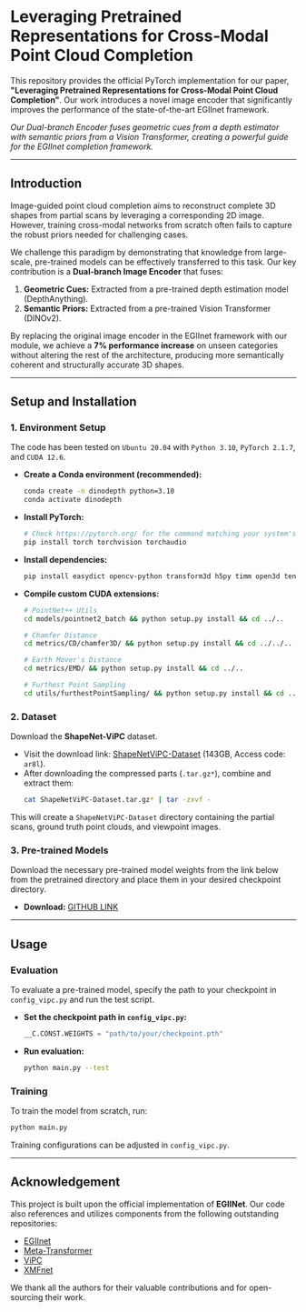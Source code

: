 # Leveraging Pretrained Representations for Cross-Modal Point Cloud Completion

This repository provides the official PyTorch implementation for our paper, **"Leveraging Pretrained Representations for Cross-Modal Point Cloud Completion"**. Our work introduces a novel image encoder that significantly improves the performance of the state-of-the-art EGIInet framework.

[](https://opensource.org/licenses/MIT)

*Our Dual-branch Encoder fuses geometric cues from a depth estimator with semantic priors from a Vision Transformer, creating a powerful guide for the EGIInet completion framework.*

-----

## Introduction

Image-guided point cloud completion aims to reconstruct complete 3D shapes from partial scans by leveraging a corresponding 2D image. However, training cross-modal networks from scratch often fails to capture the robust priors needed for challenging cases.

We challenge this paradigm by demonstrating that knowledge from large-scale, pre-trained models can be effectively transferred to this task. Our key contribution is a **Dual-branch Image Encoder** that fuses:

1.  **Geometric Cues:** Extracted from a pre-trained depth estimation model (DepthAnything).
2.  **Semantic Priors:** Extracted from a pre-trained Vision Transformer (DINOv2).

By replacing the original image encoder in the EGIInet framework with our module, we achieve a **7% performance increase** on unseen categories without altering the rest of the architecture, producing more semantically coherent and structurally accurate 3D shapes.

-----

## Setup and Installation

### 1\. Environment Setup

The code has been tested on `Ubuntu 20.04` with `Python 3.10`, `PyTorch 2.1.7`, and `CUDA 12.6`.

  * **Create a Conda environment (recommended):**

    ```bash
    conda create -n dinodepth python=3.10
    conda activate dinodepth
    ```

  * **Install PyTorch:**

    ```bash
    # Check https://pytorch.org/ for the command matching your system's CUDA version
    pip install torch torchvision torchaudio
    ```

  * **Install dependencies:**

    ```bash
    pip install easydict opencv-python transform3d h5py timm open3d tensorboardX ninja==1.11.1 torch-scatter einops
    ```

  * **Compile custom CUDA extensions:**

    ```bash
    # PointNet++ Utils
    cd models/pointnet2_batch && python setup.py install && cd ../..

    # Chamfer Distance
    cd metrics/CD/chamfer3D/ && python setup.py install && cd ../../..

    # Earth Mover's Distance
    cd metrics/EMD/ && python setup.py install && cd ../..

    # Furthest Point Sampling
    cd utils/furthestPointSampling/ && python setup.py install && cd ../..
    ```

### 2\. Dataset

Download the **ShapeNet-ViPC** dataset.

  * Visit the download link: [ShapeNetViPC-Dataset](https://www.google.com/search?q=https://pan.baidu.com/s/1NJKPiOsfRsDfYDU_5MH2A) (143GB, Access code: `ar8l`).
  * After downloading the compressed parts (`.tar.gz*`), combine and extract them:
    ```bash
    cat ShapeNetViPC-Dataset.tar.gz* | tar -zxvf -
    ```

This will create a `ShapeNetViPC-Dataset` directory containing the partial scans, ground truth point clouds, and viewpoint images.

### 3\. Pre-trained Models

Download the necessary pre-trained model weights from the link below from the pretrained directory and place them in your desired checkpoint directory.

  * **Download:** [GITHUB LINK](https://anonymous.4open.science/r/DUAL_BRANCH-C973)

-----

## Usage

### Evaluation

To evaluate a pre-trained model, specify the path to your checkpoint in `config_vipc.py` and run the test script.

  * **Set the checkpoint path in `config_vipc.py`:**
    ```python
    __C.CONST.WEIGHTS = "path/to/your/checkpoint.pth"
    ```
  * **Run evaluation:**
    ```bash
    python main.py --test
    ```

### Training

To train the model from scratch, run:

```bash
python main.py
```

Training configurations can be adjusted in `config_vipc.py`.

-----

## Acknowledgement

This project is built upon the official implementation of **EGIINet**. Our code also references and utilizes components from the following outstanding repositories:

  * [EGIInet](https://github.com/WHU-USI3DV/EGIInet)
  * [Meta-Transformer](https://github.com/invictus717/MetaTransformer)
  * [ViPC](https://github.com/Hydrogenion/ViPC)
  * [XMFnet](https://github.com/diegovalsesia/XMFnet)

We thank all the authors for their valuable contributions and for open-sourcing their work.
